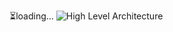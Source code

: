 ⏳loading...
![High Level Architecture](https://github.com/user-attachments/assets/3325e7c7-0e3f-443b-b24c-e059248d55fa)
